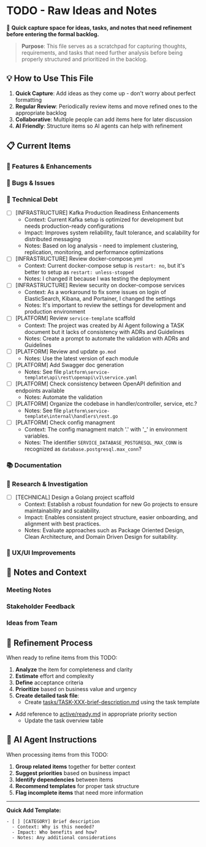 # TODO - Raw Ideas and Notes

📝 **Quick capture space for ideas, tasks, and notes that need refinement before entering the formal backlog.**

> **Purpose**: This file serves as a scratchpad for capturing thoughts, requirements, and tasks that need further analysis before being properly structured and prioritized in the backlog.

## 💡 How to Use This File

1. **Quick Capture**: Add ideas as they come up - don't worry about perfect formatting
2. **Regular Review**: Periodically review items and move refined ones to the appropriate backlog
3. **Collaborative**: Multiple people can add items here for later discussion
4. **AI Friendly**: Structure items so AI agents can help with refinement

## 📋 Current Items

### 🚀 Features & Enhancements
<!-- Add new feature ideas here -->

### 🐛 Bugs & Issues
<!-- Add bug reports and issues here -->

### 🔧 Technical Debt
<!-- Add technical improvements here -->
- [ ] [INFRASTRUCTURE] Kafka Production Readiness Enhancements
  - Context: Current Kafka setup is optimized for development but needs production-ready configurations
  - Impact: Improves system reliability, fault tolerance, and scalability for distributed messaging
  - Notes: Based on log analysis - need to implement clustering, replication, monitoring, and performance optimizations
- [ ] [INFRASTRUCTURE] Review docker-compose.yml
  - Context: Current docker-compose setup is `restart: no`, but it's better to setup as `restart: unless-stopped`
  - Notes: I changed it because I was testing the deployment
- [ ] [INFRASTRUCTURE] Review security on docker-compose services
  - Context: As a workaround to fix some issues on login of ElasticSearch, Kibana, and Portainer, I changed the settings
  - Notes: It's important to review the settings for development and production environment
- [ ] [PLATFORM] Review `service-template` scaffold
  - Context: The project was created by AI Agent following a TASK document but it lacks of consistency with ADRs and Guidelines
  - Notes: Create a prompt to automate the validation with ADRs and Guidelines
- [ ] [PLATFORM] Review and update `go.mod`
  - Notes: Use the latest version of each module
- [ ] [PLATFORM] Add Swagger doc generation
  - Notes: See file `platform\service-template\api\rest\openapi\v1\service.yaml`
- [ ] [PLATFORM] Check consistency between OpenAPI definition and endpoints available
  - Notes: Automate the validation
- [ ] [PLATFORM] Organize the codebase in handler/controller, service, etc.?
  - Notes: See file `platform\service-template\internal\handlers\rest.go`
- [ ] [PLATFORM] Check config managment
  - Context: The config managment match '.' with '_' in environment variables.
  - Notes: The identifier `SERVICE_DATABASE_POSTGRESQL_MAX_CONN` is recognized as `database.postgresql.max_conn`?

### 📚 Documentation
<!-- Add documentation tasks here -->

### 🧪 Research & Investigation
<!-- Add research tasks and spikes here -->
- [ ] [TECHNICAL] Design a Golang project scaffold
  - Context: Establish a robust foundation for new Go projects to ensure maintainability and scalability.
  - Impact: Enables consistent project structure, easier onboarding, and alignment with best practices.
  - Notes: Evaluate approaches such as Package Oriented Design, Clean Architecture, and Domain Driven Design for suitability.

### 🎨 UX/UI Improvements
<!-- Add user experience improvements here -->

## 📝 Notes and Context

### Meeting Notes
<!-- Add relevant meeting notes that might generate tasks -->

### Stakeholder Feedback
<!-- Add feedback from users, customers, or stakeholders -->

### Ideas from Team
<!-- Add brainstorming results and team suggestions -->

## 🔄 Refinement Process

When ready to refine items from this TODO:

1. **Analyze** the item for completeness and clarity
2. **Estimate** effort and complexity
3. **Define** acceptance criteria
4. **Prioritize** based on business value and urgency
5. **Create detailed task file**:
   - Create [tasks/TASK-XXX-brief-description.md](tasks/) using the task template
- Add reference to [active/ready.md](active/ready.md) in appropriate priority section
   - Update the task overview table

## 🤖 AI Agent Instructions

When processing items from this TODO:

1. **Group related items** together for better context
2. **Suggest priorities** based on business impact
3. **Identify dependencies** between items
4. **Recommend templates** for proper task structure
5. **Flag incomplete items** that need more information

---

**Quick Add Template:**
```
- [ ] [CATEGORY] Brief description
  - Context: Why is this needed?
  - Impact: Who benefits and how?
  - Notes: Any additional considerations
```
